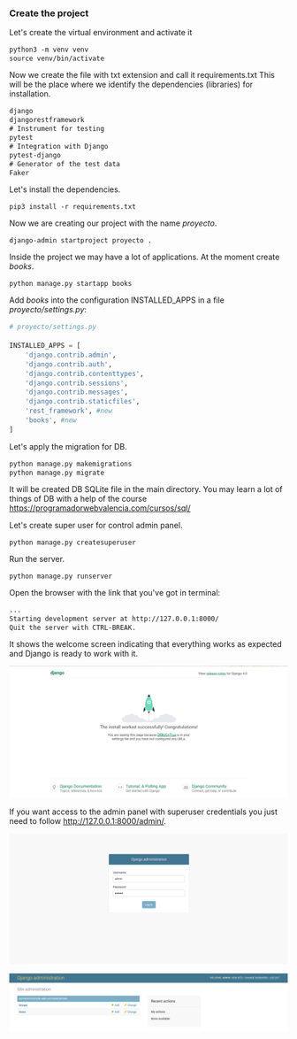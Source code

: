 ### Create the project

Let's create the virtual environment and activate it

```commandline
python3 -m venv venv
source venv/bin/activate
```

Now we create the file with txt extension and call it requirements.txt
This will be the place where we identify the dependencies (libraries) for installation.

```commandline
django
djangorestframework
# Instrument for testing
pytest
# Integration with Django
pytest-django
# Generator of the test data
Faker
```

Let's install the dependencies.

```commandline
pip3 install -r requirements.txt
```

Now we are creating our project with the name _proyecto_.

```commandline
django-admin startproject proyecto .
```

Inside the project we may have a lot of applications. At the moment create _books_.

```commandline
python manage.py startapp books
```
Add _books_ into the configuration INSTALLED_APPS in a file _proyecto/settings.py_:

```python
# proyecto/settings.py

INSTALLED_APPS = [
    'django.contrib.admin',
    'django.contrib.auth',
    'django.contrib.contenttypes',
    'django.contrib.sessions',
    'django.contrib.messages',
    'django.contrib.staticfiles',
    'rest_framework', #new
    'books', #new
]
```

Let's apply the migration for DB.

```commandline
python manage.py makemigrations
python manage.py migrate
```

It will be created DB SQLite file in the main directory.
You may learn a lot of things of DB with a help of the course https://programadorwebvalencia.com/cursos/sql/ <br>

Let's create super user for control admin panel.

```commandline
python manage.py createsuperuser
```

Run the server.

```commandline
python manage.py runserver
```

Open the browser with the link that you've got in terminal:

```commandline
...
Starting development server at http://127.0.0.1:8000/
Quit the server with CTRL-BREAK.
```

It shows the welcome screen indicating that everything works as expected and Django
is ready to work with it.

![img.png](static/img.png)

If you want access to the admin panel with superuser credentials you just need to follow
http://127.0.0.1:8000/admin/.

![img2.png](static/img2.png)

![img3.png](static/img3.png)